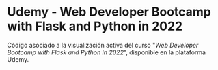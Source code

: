 # Udemy - Web Developer Bootcamp with Flask and Python in 2022

Código asociado a la visualización activa del curso "*Web Developer Bootcamp with Flask and Python in 2022*", disponible en la plataforma Udemy.
